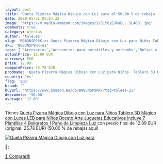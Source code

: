```yaml
---
layout: post
title: 'Queta Pizarra Mágica Dibujo con Luz para al 50.00 % de rebaja'
date: 2020-05-31 08:03:32
image: 'https://m.media-amazon.com/images/I/51Y8yEUkuEL._SL400_.jpg'
comments: true
category: ofertas
author: 'tole.es'
slug: 'B083NSP9RK-es Queta Pizarra Mágica Dibujo con Luz para Niños Tablero 3D...'
sku: 'B083NSP9RK-es'
tags: [ 'Accesorios','Accesorios para portátiles y netbooks','Bolsas y fundas para portátiles y netbooks','Informática','Mochilas para portátiles y netbooks','bolígrafos', ]
actualPrice: 12.89 EUR
currency: EUR
price: 12.89
comparePrice: 25.78 EUR
prodname: 'Queta Pizarra Mágica Dibujo con Luz para Niños  Tablero 3D Mágico con Luces LED para Niños  Boceto  Arte  Juguetes Educativos  Incluye 7 Plantillas  4 Bolígrafos  1 Paño de Limpieza  Luz '
country: 'es'
flag: '🇪🇸'
brand: ''
buyurl: 'https://www.amazon.es/dp/B083NSP9RK/?tag=tolees-21'
descuento: '50.00'
average: '12.89'
---
```


Tienes [Queta Pizarra Mágica Dibujo con Luz para Niños  Tablero 3D Mágico con Luces LED para Niños  Boceto  Arte  Juguetes Educativos  Incluye 7 Plantillas  4 Bolígrafos  1 Paño de Limpieza  Luz ](https://www.amazon.es/dp/B083NSP9RK/?tag=tolees-21) con precio final de  12.89 EUR (original: 25.78 EUR) (50.00 %  de rebaja) aqui!

[![Queta Pizarra Mágica Dibujo con Luz para](https://m.media-amazon.com/images/I/51Y8yEUkuEL._SL400_.jpg)](https://www.amazon.es/dp/B083NSP9RK/?tag=tolees-21)

🔎:


[🛒 Comprar!!!](https://www.amazon.es/dp/B083NSP9RK/?tag=tolees-21)
